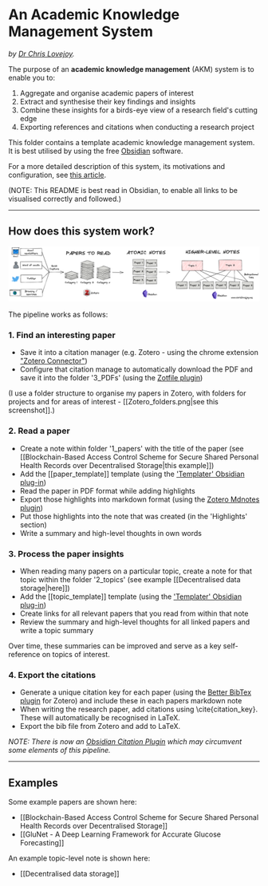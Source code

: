 # An Academic Knowledge Management System
_by [Dr Chris Lovejoy](https://www.chrislovejoy.me)._


The purpose of an **academic knowledge management** (AKM) system is to enable you to:
1. Aggregate and organise academic papers of interest
2. Extract and synthesise their key findings and insights
3. Combine these insights for a birds-eye view of a research field's cutting edge
4. Exporting references and citations when conducting a research project

This folder contains a template academic knowledge management system. It is best utilised by using the free [Obsidian](https://obsidian.md/) software.

For a more detailed description of this system, its motivations and configuration, see [this article](https://chrislovejoy.me/akm).

(NOTE: This README is best read in Obsidian, to enable all links to be visualised correctly and followed.)

---

## How does this system work?

![](./attachments/AKM_overview.png)


The pipeline works as follows:

### 1. Find an interesting paper
- Save it into a citation manager (e.g. Zotero - using the chrome extension ["Zotero Connector"](https://chrome.google.com/webstore/detail/zotero-connector/ekhagklcjbdpajgpjgmbionohlpdbjgc))
- Configure that citation manage to automatically download the PDF and save it into the folder '3_PDFs' (using the [Zotfile plugin](http://zotfile.com))


(I use a folder structure to organise my papers in Zotero, with folders for projects and for areas of interest - [[Zotero_folders.png|see this screenshot]].)


### 2. Read a paper
- Create a note within folder '1_papers' with the title of the paper (see [[Blockchain-Based Access Control Scheme for Secure Shared Personal Health Records over Decentralised Storage|this example]])
- Add the [[paper_template]] template (using the ['Templater' Obsidian plug-in](https://github.com/SilentVoid13/Templater))
- Read the paper in PDF format while adding highlights
- Export those highlights into markdown format (using the [Zotero Mdnotes plugin](https://github.com/argenos/zotero-mdnotes))
- Put those highlights into the note that was created (in the 'Highlights' section)
- Write a summary and high-level thoughts in own words


### 3. Process the paper insights
- When reading many papers on a particular topic, create a note for that topic within the folder '2_topics' (see example [[Decentralised data storage|here]])
- Add the [[topic_template]] template (using the ['Templater' Obsidian plug-in](https://github.com/SilentVoid13/Templater))
- Create links for all relevant papers that you read from within that note
- Review the summary and high-level thoughts for all linked papers and write a topic summary

Over time, these summaries can be improved and serve as a key self-reference on topics of interest.


### 4. Export the citations
- Generate a unique citation key for each paper (using the [Better BibTex plugin](https://retorque.re/zotero-better-bibtex/) for Zotero) and include these in each papers markdown note
- When writing the research paper, add citations using \cite{citation_key}. These will automatically be recognised in LaTeX.
- Export the bib file from Zotero and add to LaTeX.


*NOTE: There is now an [Obsidian Citation Plugin](https://github.com/hans/obsidian-citation-plugin) which may circumvent some elements of this pipeline.*


---


## Examples

Some example papers are shown here: 
- [[Blockchain-Based Access Control Scheme for Secure Shared Personal Health Records over Decentralised Storage]]
- [[GluNet - A Deep Learning Framework for Accurate Glucose Forecasting]]

An example topic-level note is shown here:
- [[Decentralised data storage]]
